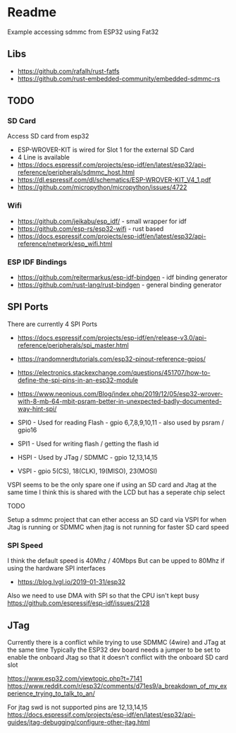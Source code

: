# Readme

Example accessing sdmmc from ESP32 using Fat32

## Libs

  * https://github.com/rafalh/rust-fatfs
  * https://github.com/rust-embedded-community/embedded-sdmmc-rs

## TODO

### SD Card

Access SD card from esp32

  * ESP-WROVER-KIT is wired for Slot 1 for the external SD Card
  * 4 Line is available
  * https://docs.espressif.com/projects/esp-idf/en/latest/esp32/api-reference/peripherals/sdmmc_host.html
  * https://dl.espressif.com/dl/schematics/ESP-WROVER-KIT_V4_1.pdf
  * https://github.com/micropython/micropython/issues/4722

### Wifi

  * https://github.com/jeikabu/esp_idf/ - small wrapper for idf
  * https://github.com/esp-rs/esp32-wifi - rust based
  * https://docs.espressif.com/projects/esp-idf/en/latest/esp32/api-reference/network/esp_wifi.html

### ESP IDF Bindings

  * https://github.com/reitermarkus/esp-idf-bindgen - idf binding generator
  * https://github.com/rust-lang/rust-bindgen - general binding generator


## SPI Ports

There are currently 4 SPI Ports

  * https://docs.espressif.com/projects/esp-idf/en/release-v3.0/api-reference/peripherals/spi_master.html
  * https://randomnerdtutorials.com/esp32-pinout-reference-gpios/
  * https://electronics.stackexchange.com/questions/451707/how-to-define-the-spi-pins-in-an-esp32-module
  * https://www.neonious.com/Blog/index.php/2019/12/05/esp32-wrover-with-8-mb-64-mbit-psram-better-in-unexpected-badly-documented-way-hint-spi/

  * SPI0 - Used for reading Flash - gpio 6,7,8,9,10,11 - also used by psram / gpio16
  * SPI1 - Used for writing flash / getting the flash id
  * HSPI - Used by JTag / SDMMC - gpio 12,13,14,15
  * VSPI - gpio 5(CS), 18(CLK), 19(MISO), 23(MOSI)

VSPI seems to be the only spare one if using an SD card and Jtag at the same time
I think this is shared with the LCD but has a seperate chip select


TODO

Setup a sdmmc project that can ether access an SD card via VSPI for when Jtag is running
or SDMMC when jtag is not running for faster SD card speed


### SPI Speed

I think the default speed is 40Mhz / 40Mbps
But can be upped to 80Mhz if using the hardware SPI interfaces

  * https://blog.lvgl.io/2019-01-31/esp32

Also we need to use DMA with SPI so that the CPU isn't kept busy
https://github.com/espressif/esp-idf/issues/2128


## JTag

Currently there is a conflict while trying to use SDMMC (4wire) and JTag at the same time
Typically the ESP32 dev board needs a jumper to be set to enable the onboard Jtag so that it doesn't conflict with the onboard SD card slot

https://www.esp32.com/viewtopic.php?t=7141
https://www.reddit.com/r/esp32/comments/d71es9/a_breakdown_of_my_experience_trying_to_talk_to_an/


For jtag swd is not supported
pins are 12,13,14,15
https://docs.espressif.com/projects/esp-idf/en/latest/esp32/api-guides/jtag-debugging/configure-other-jtag.html
